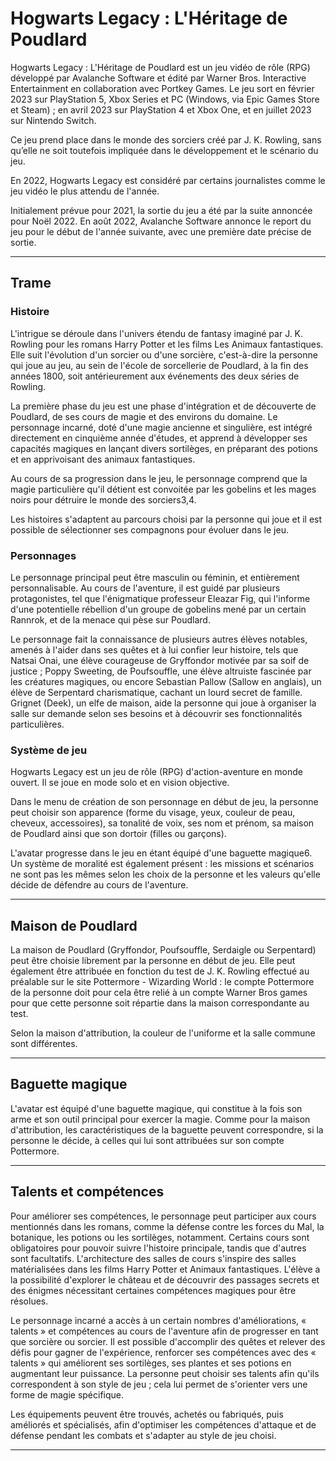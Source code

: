 # Hogwarts Legacy : L'Héritage de Poudlard



Hogwarts Legacy : L'Héritage de Poudlard est un jeu vidéo de rôle (RPG) développé par Avalanche Software et édité par Warner Bros. Interactive Entertainment en collaboration avec Portkey Games. Le jeu sort en février 2023 sur PlayStation 5, Xbox Series et PC (Windows, via Epic Games Store et Steam) ; en avril 2023 sur PlayStation 4 et Xbox One, et en juillet 2023 sur Nintendo Switch.

Ce jeu prend place dans le monde des sorciers créé par J. K. Rowling, sans qu’elle ne soit toutefois impliquée dans le développement et le scénario du jeu.

En 2022, Hogwarts Legacy est considéré par certains journalistes comme le jeu vidéo le plus attendu de l'année.

Initialement prévue pour 2021, la sortie du jeu a été par la suite annoncée pour Noël 2022. En août 2022, Avalanche Software annonce le report du jeu pour le début de l'année suivante, avec une première date précise de sortie. 

---

## Trame

### Histoire

L'intrigue se déroule dans l'univers étendu de fantasy imaginé par J. K. Rowling pour les romans Harry Potter et les films Les Animaux fantastiques. Elle suit l'évolution d'un sorcier ou d'une sorcière, c'est-à-dire la personne qui joue au jeu, au sein de l'école de sorcellerie de Poudlard, à la fin des années 1800, soit antérieurement aux événements des deux séries de Rowling.

La première phase du jeu est une phase d'intégration et de découverte de Poudlard, de ses cours de magie et des environs du domaine. Le personnage incarné, doté d'une magie ancienne et singulière, est intégré directement en cinquième année d'études, et apprend à développer ses capacités magiques en lançant divers sortilèges, en préparant des potions et en apprivoisant des animaux fantastiques.

Au cours de sa progression dans le jeu, le personnage comprend que la magie particulière qu'il détient est convoitée par les gobelins et les mages noirs pour détruire le monde des sorciers3,4.

Les histoires s'adaptent au parcours choisi par la personne qui joue et il est possible de sélectionner ses compagnons pour évoluer dans le jeu.

### Personnages

Le personnage principal peut être masculin ou féminin, et entièrement personnalisable. Au cours de l'aventure, il est guidé par plusieurs protagonistes, tel que l'énigmatique professeur Eleazar Fig, qui l'informe d'une potentielle rébellion d'un groupe de gobelins mené par un certain Rannrok, et de la menace qui pèse sur Poudlard.

Le personnage fait la connaissance de plusieurs autres élèves notables, amenés à l'aider dans ses quêtes et à lui confier leur histoire, tels que Natsai Onai, une élève courageuse de Gryffondor motivée par sa soif de justice ; Poppy Sweeting, de Poufsouffle, une élève altruiste fascinée par les créatures magiques, ou encore Sebastian Pallow (Sallow en anglais), un élève de Serpentard charismatique, cachant un lourd secret de famille. Grignet (Deek), un elfe de maison, aide la personne qui joue à organiser la salle sur demande selon ses besoins et à découvrir ses fonctionnalités particulières.

### Système de jeu

Hogwarts Legacy est un jeu de rôle (RPG) d'action-aventure en monde ouvert. Il se joue en mode solo et en vision objective.

Dans le menu de création de son personnage en début de jeu, la personne peut choisir son apparence (forme du visage, yeux, couleur de peau, cheveux, accessoires), sa tonalité de voix, ses nom et prénom, sa maison de Poudlard ainsi que son dortoir (filles ou garçons).

L'avatar progresse dans le jeu en étant équipé d'une baguette magique6. Un système de moralité est également présent : les missions et scénarios ne sont pas les mêmes selon les choix de la personne et les valeurs qu'elle décide de défendre au cours de l'aventure.

---

## Maison de Poudlard

La maison de Poudlard (Gryffondor, Poufsouffle, Serdaigle ou Serpentard) peut être choisie librement par la personne en début de jeu. Elle peut également être attribuée en fonction du test de J. K. Rowling effectué au préalable sur le site Pottermore - Wizarding World : le compte Pottermore de la personne doit pour cela être relié à un compte Warner Bros games pour que cette personne soit répartie dans la maison correspondante au test.

Selon la maison d'attribution, la couleur de l'uniforme et la salle commune sont différentes.

---

## Baguette magique

L'avatar est équipé d'une baguette magique, qui constitue à la fois son arme et son outil principal pour exercer la magie. Comme pour la maison d'attribution, les caractéristiques de la baguette peuvent correspondre, si la personne le décide, à celles qui lui sont attribuées sur son compte Pottermore.

---

## Talents et compétences

Pour améliorer ses compétences, le personnage peut participer aux cours mentionnés dans les romans, comme la défense contre les forces du Mal, la botanique, les potions ou les sortilèges, notamment. Certains cours sont obligatoires pour pouvoir suivre l'histoire principale, tandis que d'autres sont facultatifs. L'architecture des salles de cours s'inspire des salles matérialisées dans les films Harry Potter et Animaux fantastiques. L'élève a la possibilité d'explorer le château et de découvrir des passages secrets et des énigmes nécessitant certaines compétences magiques pour être résolues.

Le personnage incarné a accès à un certain nombres d'améliorations, « talents » et compétences au cours de l'aventure afin de progresser en tant que sorcière ou sorcier. Il est possible d'accomplir des quêtes et relever des défis pour gagner de l'expérience, renforcer ses compétences avec des « talents » qui améliorent ses sortilèges, ses plantes et ses potions en augmentant leur puissance. La personne peut choisir ses talents afin qu'ils correspondent à son style de jeu ; cela lui permet de s'orienter vers une forme de magie spécifique.

Les équipements peuvent être trouvés, achetés ou fabriqués, puis améliorés et spécialisés, afin d'optimiser les compétences d'attaque et de défense pendant les combats et s'adapter au style de jeu choisi.

---

